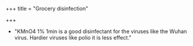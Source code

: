 +++
title = "Grocery disinfection"

+++
- "KMnO4 1% 1min is a good disinfectant for the viruses like the Wuhan virus. Hardier viruses like polio it is less effect."
